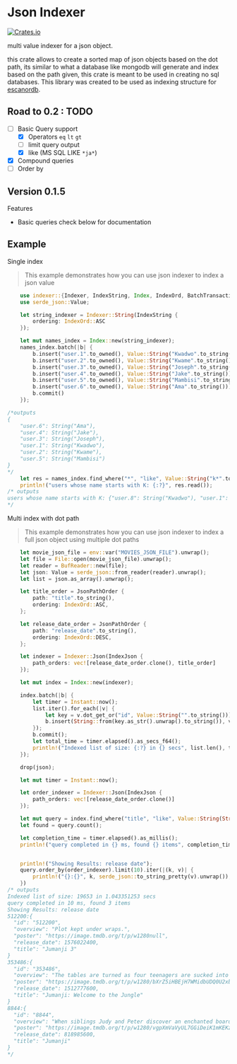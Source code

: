 # Json Indexer
[![Crates.io](https://img.shields.io/crates/v/indexer)](https://crates.io/crates/indexer)

multi value indexer for a json object.

this crate allows to create a sorted map of json objects based on the dot path, its similar to what a database like mongodb
will generate and index based on the path given, this crate is meant to be used in creating no sql databases. This library was 
created to be used as indexing structure for [escanordb](https://github.com/mambisi/escanor).

## Road to 0.2 :  TODO
- [ ] Basic Query support
    - [X] Operators  `eq`  `lt` `gt` 
    - [ ] limit query output
    - [X] like (MS SQL LIKE `*ja*`)
- [X] Compound queries
- [ ] Order by

## Version 0.1.5
Features
- Basic queries check below for documentation

## Example

Single index

> This example demonstrates how you can use json indexer to index a json value
```rust
    use indexer::{Indexer, IndexString, Index, IndexOrd, BatchTransaction};
    use serde_json::Value;

    let string_indexer = Indexer::String(IndexString {
        ordering: IndexOrd::ASC
    });

    let mut names_index = Index::new(string_indexer);
    names_index.batch(|b| {
        b.insert("user.1".to_owned(), Value::String("Kwadwo".to_string()));
        b.insert("user.2".to_owned(), Value::String("Kwame".to_string()));
        b.insert("user.3".to_owned(), Value::String("Joseph".to_string()));
        b.insert("user.4".to_owned(), Value::String("Jake".to_string()));
        b.insert("user.5".to_owned(), Value::String("Mambisi".to_string()));
        b.insert("user.6".to_owned(), Value::String("Ama".to_string()));
        b.commit()
    });

/*outputs
{
    "user.6": String("Ama"),
    "user.4": String("Jake"),
    "user.3": String("Joseph"),
    "user.1": String("Kwadwo"),
    "user.2": String("Kwame"),
    "user.5": String("Mambisi")
}
*/
    let res = names_index.find_where("*", "like", Value::String("k*".to_string()));
    println!("users whose name starts with K: {:?}", res.read());
/* outputs
users whose name starts with K: {"user.8": String("Kwadwo"), "user.1": String("Kwadwo"), "user.2": String("Kwame")}
*/
```

Multi index with dot path
> This example demonstrates how you can use json indexer to index a full json object using multiple dot paths
```rust
    let movie_json_file = env::var("MOVIES_JSON_FILE").unwrap();
    let file = File::open(movie_json_file).unwrap();
    let reader = BufReader::new(file);
    let json: Value = serde_json::from_reader(reader).unwrap();
    let list = json.as_array().unwrap();

    let title_order = JsonPathOrder {
        path: "title".to_string(),
        ordering: IndexOrd::ASC,
    };

    let release_date_order = JsonPathOrder {
        path: "release_date".to_string(),
        ordering: IndexOrd::DESC,
    };

    let indexer = Indexer::Json(IndexJson {
        path_orders: vec![release_date_order.clone(), title_order]
    });

    let mut index = Index::new(indexer);

    index.batch(|b| {
        let timer = Instant::now();
        list.iter().for_each(|v| {
            let key = v.dot_get_or("id", Value::String("".to_string())).unwrap();
            b.insert(String::from(key.as_str().unwrap().to_string()), v.clone())
        });
        b.commit();
        let total_time = timer.elapsed().as_secs_f64();
        println!("Indexed list of size: {:?} in {} secs", list.len(), total_time);
    });

    drop(json);

    let mut timer = Instant::now();

    let order_indexer = Indexer::Json(IndexJson {
        path_orders: vec![release_date_order.clone()]
    });

    let mut query = index.find_where("title", "like", Value::String(String::from("Jumanji*")));
    let found = query.count();

    let completion_time = timer.elapsed().as_millis();
    println!("query completed in {} ms, found {} items", completion_time, found);


    println!("Showing Results: release date");
    query.order_by(order_indexer).limit(10).iter(|(k, v)| {
        println!("{}:{}", k, serde_json::to_string_pretty(v).unwrap());
    })
/* outputs
Indexed list of size: 19653 in 1.043351253 secs
query completed in 10 ms, found 3 items
Showing Results: release date
512200:{
  "id": "512200",
  "overview": "Plot kept under wraps.",
  "poster": "https://image.tmdb.org/t/p/w1280null",
  "release_date": 1576022400,
  "title": "Jumanji 3"
}
353486:{
  "id": "353486",
  "overview": "The tables are turned as four teenagers are sucked into Jumanji's world - pitted against rhinos, black mambas and an endless variety of jungle traps and puzzles. To survive, they'll play as characters from the game.",
  "poster": "https://image.tmdb.org/t/p/w1280/bXrZ5iHBEjH7WMidbUDQ0U2xbmr.jpg",
  "release_date": 1512777600,
  "title": "Jumanji: Welcome to the Jungle"
}
8844:{
  "id": "8844",
  "overview": "When siblings Judy and Peter discover an enchanted board game that opens the door to a magical world, they unwittingly invite Alan -- an adult who's been trapped inside the game for 26 years -- into their living room. Alan's only hope for freedom is to finish the game, which proves risky as all three find themselves running from giant rhinoceroses, evil monkeys and other terrifying creatures.",
  "poster": "https://image.tmdb.org/t/p/w1280/vgpXmVaVyUL7GGiDeiK1mKEKzcX.jpg",
  "release_date": 818985600,
  "title": "Jumanji"
}
*/
```